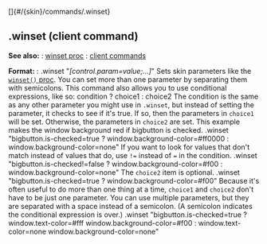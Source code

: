 []{#/{skin}/commands/.winset}
  ## .winset (client command)
  **See also:**
  :   [winset proc](ref/proc/winset)
  :   [client commands](ref/%7Bskin%7D/commands)
  <!-- -->
  **Format:**
  :   .winset \"*\[control.param=value;\...\]*\"
  Sets skin parameters like the [`winset()` proc](ref/proc/winset). You can
  set more than one parameter by separating them with semicolons.
  This command also allows you to use conditional expressions, like so:
      condition ? choice1 : choice2
  The condition is the same as any other parameter you might use in
  `.winset`, but instead of setting the parameter, it checks to see if
  it\'s true. If so, then the parameters in `choice1` will be set.
  Otherwise, the parameters in `choice2` are set. This example makes the
  window background red if bigbutton is checked.
      .winset "bigbutton.is-checked=true ? window.background-color=#ff0000 : window.background-color=none"
  If you want to look for values that don\'t match instead of values that
  do, use `!=` instead of `=` in the condition.
      .winset "bigbutton.is-checked!=false ? window.background-color=#f00 : window.background-color=none"
  The `choice2` item is optional.
      .winset "bigbutton.is-checked=true ? window.background-color=#f00"
  Because it\'s often useful to do more than one thing at a time,
  `choice1` and `choice2` don\'t have to be just one parameter. You can
  use multiple parameters, but they are separated with a space instead of
  a semicolon. (A semicolon indicates the conditional expression is over.)
      .winset "bigbutton.is-checked=true ? window.text-color=#fff window.background-color=#f00 : window.text-color=none window.background-color=none"